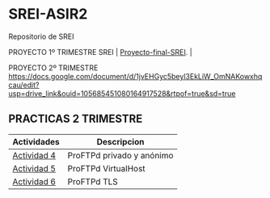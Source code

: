 # SREI-ASIR2
Repositorio de SREI

PROYECTO 1º TRIMESTRE SREI 
  | [Proyecto-final-SREI](Proyecto-final-SREI/LÉAME.md). |

PROYECTO 2º TRIMESTRE 
    https://docs.google.com/document/d/1jvEHGyc5beyl3EkLiW_OmNAKowxhqcau/edit?usp=drive_link&ouid=105685451080164917528&rtpof=true&sd=true

## PRACTICAS 2 TRIMESTRE

| Actividades  | Descripcion |
| ------------- | ------------- |
|  [Actividad 4](https://docs.google.com/document/d/1CDzxPdp15S7NLnmTIcmJdwK3GKgyqmMM/edit?usp=drive_link&ouid=105685451080164917528&rtpof=true&sd=true)  | ProFTPd privado y anónimo  |
|  [Actividad 5](https://docs.google.com/document/d/1SCaDYwg12HvmSMXUR7g6eNPupIoCAEym/edit?usp=drive_link&ouid=105685451080164917528&rtpof=true&sd=true)  |  ProFTPd VirtualHost  |
|  [Actividad 6](https://docs.google.com/document/d/14McLNgllRYRVHx_RaTTw1oMo83R8zUvN/edit?usp=drive_link&ouid=105685451080164917528&rtpof=true&sd=true)  | ProFTPd TLS |
